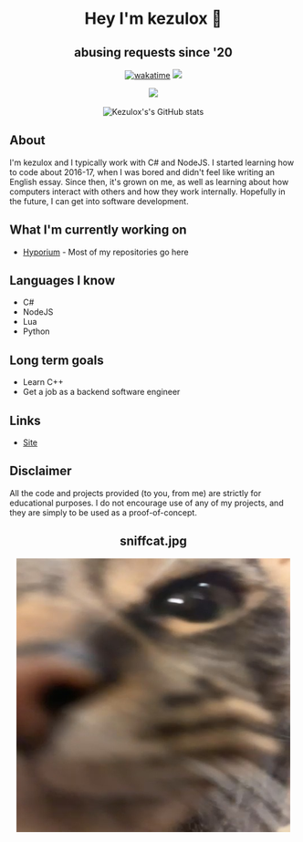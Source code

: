 <h1 align="center">Hey I'm kezulox 👋</h1>
<h2 align="center">abusing requests since '20</h2>

<div align="center">

  [![wakatime](https://wakatime.com/badge/user/64e543c0-7d1b-46a7-8b25-3aa76bb1f344.svg)](https://wakatime.com/@64e543c0-7d1b-46a7-8b25-3aa76bb1f344)
  ![](https://komarev.com/ghpvc/?username=kezulox&color=blueviolet)

  <img src="https://discord.c99.nl/widget/theme-1/844661187702161469.png"></img>

  ![Kezulox's's GitHub stats](https://github-readme-stats.vercel.app/api?username=kezulox&show_icons=true&theme=radical)
</div>

## About
I'm kezulox and I typically work with C# and NodeJS. I started learning how to code about 2016-17, when I was bored and didn't feel like writing an English essay. Since then, it's grown on me, as well as learning about how computers interact with others and how they work internally. Hopefully in the future, I can get into software development.

## What I'm currently working on
* [Hyporium](https://github.com/hyporium) - Most of my repositories go here

## Languages I know
* C#
* NodeJS
* Lua
* Python

## Long term goals
* Learn C++
* Get a job as a backend software engineer

## Links
* [Site](https://hyporium.org)

## Disclaimer
All the code and projects provided (to you, from me) are strictly for educational purposes. I do not encourage use of any of my projects, and they are simply to be used as a proof-of-concept.

<h2 align="center">sniffcat.jpg</h2>
<div align="center">
  <img src="https://raw.githubusercontent.com/Hyporium/sniffcat/main/sniffcat.jpg"></img>
</div>
